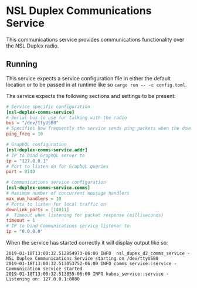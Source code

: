 # NSL Duplex Communications Service

This communications service provides communications functionality over the NSL
Duplex radio.

## Running

This service expects a service configuration file in either the default location
or to be passed in at runtime like so `cargo run -- -c config.toml`.

The service expects the following sections and settings to be present:

```toml
# Service specific configuration
[nsl-duplex-comms-service]
# Serial bus to use for talking with the radio
bus = "/dev/ttyUSB0"
# Specifies how frequently the service sends ping packets when the downlink queue is empty (seconds)
ping_freq = 10

# GraphQL configuration
[nsl-duplex-comms-service.addr]
# IP to bind GraphQL server to
ip = "127.0.0.1"
# Port to listen on for GraphQL queries
port = 8140

# Communications service configuration
[nsl-duplex-comms-service.comms]
# Maximum number of concurrent message handlers
max_num_handlers = 10
# Ports to listen for local traffic on
downlink_ports = [14011]
#  Timeout when listening for packet response (milliseconds)
timeout = 1
# IP to bind Communications service listener to
ip = "0.0.0.0"
```

When the service has started correctly it will display output like so:

```
2019-01-18T13:00:32.512854973-06:00 INFO  nsl_dupex_d2_comms_service - NSL Duplex Communications Service starting on /dev/ttyUSB0
2019-01-18T13:00:32.513053752-06:00 INFO comms_service::service - Communication service started
2019-01-18T13:00:32.513855-06:00 INFO kubos_service::service - Listening on: 127.0.0.1:8080
```
